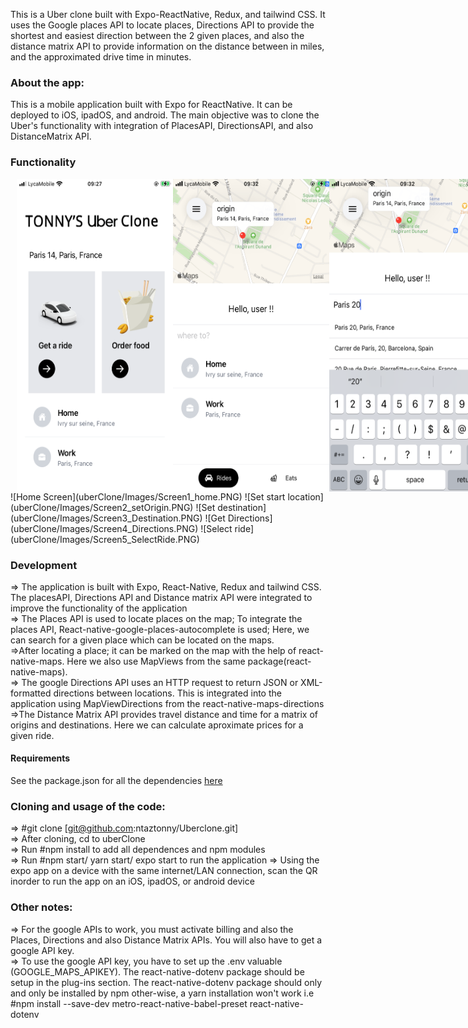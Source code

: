 This is a Uber clone built with Expo-ReactNative, Redux, and tailwind CSS. It uses the Google places API to locate places, Directions API to provide the shortest and easiest direction between the 2 given places, and also the distance matrix API to provide information on the distance between in miles, and the approximated drive time in minutes.

### About the app:

This is a mobile application built with Expo for ReactNative. It can be deployed to iOS, ipadOS, and android. The main objective was to clone the Uber's functionality with integration of PlacesAPI, DirectionsAPI, and also DistanceMatrix API.

### Functionality
<div style="display: flex; margin-left: 10px;">
<img src ="https://github.com/ntaztonny/Uberclone/blob/master/uberClone/Images/Screen1_home.PNG" width ="250" height="500"/>
<img src ="https://github.com/ntaztonny/Uberclone/blob/master/uberClone/Images/Screen2_setOrigin.PNG" width ="250" height="500"/>
<img src ="https://github.com/ntaztonny/Uberclone/blob/master/uberClone/Images/Screen3_Destination.PNG" width ="250" height="500"/>
<img src ="https://github.com/ntaztonny/Uberclone/blob/master/uberClone/Images/Screen4_Directions.PNG" width ="250" height="500"/>
<img src ="https://github.com/ntaztonny/Uberclone/blob/master/uberClone/Images/Screen5_SelectRide.PNG" width ="250" height="500"/>
</div>
![Home Screen](uberClone/Images/Screen1_home.PNG)
![Set start location](uberClone/Images/Screen2_setOrigin.PNG)
![Set destination](uberClone/Images/Screen3_Destination.PNG)
![Get Directions](uberClone/Images/Screen4_Directions.PNG)
![Select ride](uberClone/Images/Screen5_SelectRide.PNG)

### Development

=> The application is built with Expo, React-Native, Redux and tailwind CSS. The placesAPI, Directions API and Distance matrix API were integrated to improve the functionality of the application<br/>
=> The Places API is used to locate places on the map; To integrate the places API, React-native-google-places-autocomplete is used; Here, we can search for a given place which can be located on the maps.<br/>
=>After locating a place; it can be marked on the map with the help of react-native-maps. Here we also use MapViews from the same package(react-native-maps).<br/>
=> The google Directions API uses an HTTP request to return JSON or XML-formatted directions between locations. This is integrated into the application using MapViewDirections from the react-native-maps-directions<br />
=>The Distance Matrix API provides travel distance and time for a matrix of origins and destinations. Here we can calculate aproximate prices for a given ride.

#### Requirements

See the package.json for all the dependencies [here](uberClone/package.json)

### Cloning and usage of the code:

=> #git clone [git@github.com:ntaztonny/Uberclone.git]<br />
=> After cloning, cd to uberClone<br />
=> Run #npm install to add all dependences and npm modules<br />
=> Run #npm start/ yarn start/ expo start to run the application
=> Using the expo app on a device with the same internet/LAN connection, scan the QR inorder to run the app on an iOS, ipadOS, or android device

### Other notes:

=> For the google APIs to work, you must activate billing and also the Places, Directions and also Distance Matrix APIs. You will also have to get a google API key.<br/>
=> To use the google API key, you have to set up the .env valuable (GOOGLE_MAPS_APIKEY). The react-native-dotenv package should be setup in the plug-ins section. The react-native-dotenv package should only and only be installed by npm other-wise, a yarn installation won't work i.e <br/>
#npm install --save-dev metro-react-native-babel-preset react-native-dotenv <br/>
